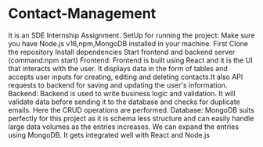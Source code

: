 # Contact-Management
It is an SDE Internship Assignment.
SetUp for running the project:
Make sure you have Node.js v16,npm,MongoDB installed in your machine.
First Clone the repository
Install dependencies
Start frontend and backend server (command:npm start)
Frontend: Frontend is built using React and it is the UI that interacts with the user. It displays data in the form of tables and accepts user inputs for creating, editing and deleting contacts.It also API requests to backend for saving and updating the user's information.
Backend: Backend is used to write business logic and validation. It will validate data before sending it to the database and checks for duplicate emails. Here the CRUD operations are performed.
Database: MongoDB suits perfectly for this project as it is schema less structure and can easily handle large data volumes as the entries increases. We can expand the entries using MongoDB. It gets integrated well with React and Node.js

